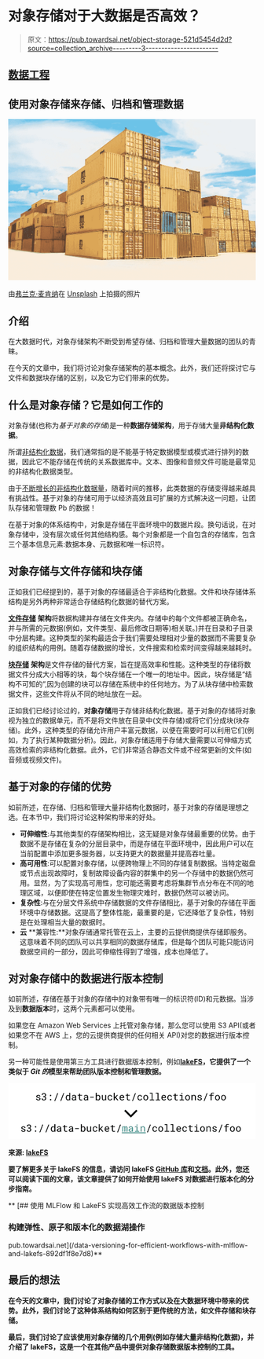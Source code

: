 # 对象存储对于大数据是否高效？

> 原文：<https://pub.towardsai.net/object-storage-521d5454d2d?source=collection_archive---------3----------------------->

## [数据工程](https://towardsai.net/p/category/data-engineering)

## 使用对象存储来存储、归档和管理数据

![](img/819d307a486573d89b32e96d9b9112d2.png)

由[弗兰克·麦肯纳](https://unsplash.com/@frankiefoto?utm_source=unsplash&utm_medium=referral&utm_content=creditCopyText)在 [Unsplash](https://unsplash.com/s/photos/storage?utm_source=unsplash&utm_medium=referral&utm_content=creditCopyText) 上拍摄的照片

## 介绍

在大数据时代，对象存储架构不断受到希望存储、归档和管理大量数据的团队的青睐。

在今天的文章中，我们将讨论对象存储架构的基本概念。此外，我们还将探讨它与文件和数据块存储的区别，以及它为它们带来的优势。

## 什么是对象存储？它是如何工作的

对象存储(也称为*基于对象的存储*)是一种**数据存储架构**，用于存储大量**非结构化数据**。

所谓[非结构化数据](https://www.mongodb.com/unstructured-data)，我们通常指的是不能基于特定数据模型或模式进行排列的数据，因此它不能存储在传统的关系数据库中。文本、图像和音频文件可能是最常见的非结构化数据类型。

由于[不断增长的非结构化数据量](https://www.ibm.com/downloads/cas/Z2ZBAY6R)，随着时间的推移，此类数据的存储变得越来越具有挑战性。基于对象的存储可用于以经济高效且可扩展的方式解决这一问题，让团队存储和管理数 Pb 的数据！

在基于对象的体系结构中，对象是存储在平面环境中的数据片段。换句话说，在对象存储中，没有层次或任何其他结构感。每个对象都是一个自包含的存储库，包含三个基本信息元素:数据本身、元数据和唯一标识符。

## 对象存储与文件存储和块存储

正如我们已经提到的，基于对象的存储最适合于非结构化数据。文件和块存储体系结构是另外两种非常适合存储结构化数据的替代方案。

[**文件存储**](https://www.ibm.com/cloud/learn/file-storage) **架构**将数据构建并存储在文件夹内。存储中的每个文件都被正确命名，并与所需的元数据(例如，文件类型、最后修改日期等)相关联。)并在目录和子目录中分层构建。这种类型的架构最适合于我们需要处理相对少量的数据而不需要复杂的组织结构的用例。随着存储数据的增长，文件搜索和检索时间变得越来越耗时。

[**块存储**](https://www.ibm.com/cloud/learn/block-storage) **架构**是文件存储的替代方案，旨在提高效率和性能。这种类型的存储将数据文件分成大小相等的块，每个块存储在一个唯一的地址中。因此，块存储是“结构不可知的”,因为创建的块可以存储在系统中的任何地方。为了从块存储中检索数据文件，这些文件将从不同的地址放在一起。

正如我们已经讨论过的，**对象存储**用于存储非结构化数据。基于对象的存储将对象视为独立的数据单元，而不是将文件放在目录中(文件存储)或将它们分成块(块存储)。此外，这种类型的存储允许用户丰富元数据，以便在需要时可以利用它们(例如，为了执行某种数据分析)。因此，对象存储适用于存储大量需要以可伸缩方式高效检索的非结构化数据。此外，它们非常适合静态文件或不经常更新的文件(如音频或视频文件)。

## 基于对象的存储的优势

如前所述，在存储、归档和管理大量非结构化数据时，基于对象的存储是理想之选。在本节中，我们将讨论这种架构带来的好处。

*   **可伸缩性**:与其他类型的存储架构相比，这无疑是对象存储最重要的优势。由于数据不是存储在复杂的分层目录中，而是存储在平面环境中，因此用户可以在当前配置中添加更多服务器，以支持更大的数据量并提高吞吐量。
*   **高可用性**:可以配置对象存储，以便跨物理上不同的存储复制数据。当特定磁盘或节点出现故障时，复制故障设备内容的群集中的另一个存储中的数据仍然可用。显然，为了实现高可用性，您可能还需要考虑将集群节点分布在不同的地理区域，以便即使在特定位置发生物理灾难时，数据仍然可以被访问。
*   **复杂性**:与在分层文件系统中存储数据的文件存储相比，基于对象的存储在平面环境中存储数据。这提高了整体性能，最重要的是，它还降低了复杂性，特别是在处理相当大量的数据时。
*   **云** **兼容性:**对象存储通常托管在云上，主要的云提供商提供存储即服务。这意味着不同的团队可以共享相同的数据存储库，但是每个团队可能只能访问数据空间的一部分，因此可伸缩性得到了增强，成本也降低了。

## 对对象存储中的数据进行版本控制

如前所述，存储在基于对象的存储中的对象带有唯一的标识符(ID)和元数据。当涉及到**数据版本**时，这两个元素都可以使用。

如果您在 Amazon Web Services 上托管对象存储，那么您可以使用 S3 API(或者如果您不在 AWS 上，您的云提供商提供的任何相关 API)对您的数据进行版本控制。

另一种可能性是使用第三方工具进行数据版本控制，例如[**lakeFS**](https://lakefs.io/)**，它提供了一个类似于 *Git 的*模型来帮助团队版本控制和管理数据。**

**![](img/5f89259ef7ba54eecf513c7ec6350af5.png)**

**来源: [lakeFS](https://docs.lakefs.io/#why-you-need-lakefs-and-what-it-can-do)**

**要了解更多关于 lakeFS 的信息，请访问 lakeFS [GitHub 库](https://github.com/treeverse/lakeFS)和[文档](https://docs.lakefs.io/)。此外，您还可以阅读下面的文章，该文章提供了如何开始使用 lakeFS 对数据进行版本化的分步指南。**

**[](/data-versioning-for-efficient-workflows-with-mlflow-and-lakefs-892df1f8e7d8) [## 使用 MLFlow 和 LakeFS 实现高效工作流的数据版本控制

### 构建弹性、原子和版本化的数据湖操作

pub.towardsai.net](/data-versioning-for-efficient-workflows-with-mlflow-and-lakefs-892df1f8e7d8)** 

## **最后的想法**

**在今天的文章中，我们讨论了对象存储的工作方式以及在大数据环境中带来的优势。此外，我们讨论了这种体系结构如何区别于更传统的方法，如文件存储和块存储。**

**最后，我们讨论了应该使用对象存储的几个用例(例如存储大量非结构化数据)，并介绍了 lakeFS，这是一个在其他产品中提供对象存储数据版本控制的工具。**
